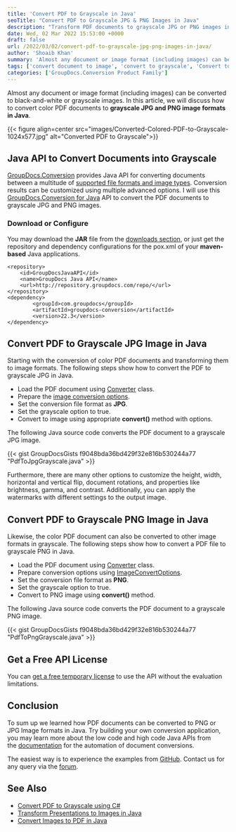 ```yaml
---
title: 'Convert PDF to Grayscale in Java'
seoTitle: "Convert PDF to Grayscale JPG & PNG Images in Java"
description: "Transform PDF documents to grayscale JPG or PNG images in Java. Apply gamma, manage contrast or control brightness within Java application."
date: Wed, 02 Mar 2022 15:53:00 +0000
draft: false
url: /2022/03/02/convert-pdf-to-grayscale-jpg-png-images-in-java/
author: 'Shoaib Khan'
summary: 'Almost any document or image format (including images) can be converted to a black-and-white or grayscale monochrome image. In this article, we will discuss how to convert color PDF documents to **grayscale JPG and PNG image formats in Java**.'
tags: ['convert document to image', 'convert to grayscale', 'Convert to Grayscale in Java', 'PDF to Grayscale', 'PDF to Grayscale in Java', 'PDF to JPG Grayscale', 'PDF to PNG Grayscale']
categories: ['GroupDocs.Conversion Product Family']
---
```


Almost any document or image format (including images) can be converted to black-and-white or grayscale images. In this article, we will discuss how to convert color PDF documents to **grayscale JPG and PNG image formats in Java**.



{{< figure align=center src="images/Converted-Colored-PDF-to-Grayscale-1024x577.jpg" alt="Converted PDF to Grayscale">}}


## Java API to Convert Documents into Grayscale

[GroupDocs.Conversion](https://products.groupdocs.com/conversion/net/) provides Java API for converting documents between a multitude of [supported file formats and image types](https://docs.groupdocs.com/conversion/net/supported-document-formats/). Conversion results can be customized using multiple advanced options. I will use this [GroupDocs.Conversion for Java](https://products.groupdocs.com/conversion/java/) API to convert the PDF documents to grayscale JPG and PNG images.

### Download or Configure

You may download the **JAR** file from the [downloads section](https://downloads.groupdocs.com/conversion), or just get the repository and dependency configurations for the pox.xml of your **maven-based** Java applications.

```
<repository>
	<id>GroupDocsJavaAPI</id>
	<name>GroupDocs Java API</name>
	<url>http://repository.groupdocs.com/repo/</url>
</repository>
<dependency>
        <groupId>com.groupdocs</groupId>
        <artifactId>groupdocs-conversion</artifactId>
        <version>22.3</version> 
</dependency>
```

## Convert PDF to Grayscale JPG Image in Java

Starting with the conversion of color PDF documents and transforming them to image formats. The following steps show how to convert the PDF to grayscale JPG in Java.

*   Load the PDF document using [Converter](https://apireference.groupdocs.com/conversion/java/com.groupdocs.conversion/Converter) class.
*   Prepare the [image conversion options](https://apireference.groupdocs.com/conversion/java/com.groupdocs.conversion.options.convert/ImageConvertOptions).
*   Set the conversion file format as **JPG**.
*   Set the grayscale option to true.
*   Convert to image using appropriate **convert()** method with options.

The following Java source code converts the PDF document to a grayscale JPG image.

{{< gist GroupDocsGists f9048bda36bd429f32e816b530244a77 "PdfToJpgGrayscale.java" >}}

Furthermore, there are many other options to customize the height, width, horizontal and vertical flip, document rotations, and properties like brightness, gamma, and contrast. Additionally, you can apply the watermarks with different settings to the output image.

## Convert PDF to Grayscale PNG Image in Java

Likewise, the color PDF document can also be converted to other image formats in grayscale. The following steps show how to convert a PDF file to grayscale PNG in Java.

*   Load the PDF document using [Converter](https://apireference.groupdocs.com/conversion/java/com.groupdocs.conversion/Converter) class.
*   Prepare conversion options using [ImageConvertOptions](https://apireference.groupdocs.com/conversion/java/com.groupdocs.conversion.options.convert/ImageConvertOptions).
*   Set the conversion file format as **PNG**.
*   Set the grayscale option to true.
*   Convert to PNG image using **convert()** method.

The following Java source code converts the PDF document to a grayscale PNG image.

{{< gist GroupDocsGists f9048bda36bd429f32e816b530244a77 "PdfToPngGrayscale.java" >}}

## Get a Free API License

You can [get a free temporary license](https://purchase.groupdocs.com/temporary-license) to use the API without the evaluation limitations.

## Conclusion

To sum up we learned how PDF documents can be converted to PNG or JPG Image formats in Java. Try building your own conversion application, you may learn more about the low code and high code Java APIs from the [documentation](https://docs.groupdocs.com/conversion/net/) for the automation of document conversions.

The easiest way is to experience the examples from [GitHub](https://github.com/groupdocs-conversion). Contact us for any query via the [forum](https://forum.groupdocs.com/).

## See Also

*   [Convert PDF to Grayscale using C#](https://blog.groupdocs.com/2022/03/16/convert-pdf-to-grayscale-jpg-png-images-in-csharp/)
*   [Transform Presentations to Images in Java](https://blog.groupdocs.com/2022/01/18/convert-presentations-to-images-in-java/)
*   [Convert Images to PDF in Java](https://blog.groupdocs.com/2021/04/21/convert-images-to-pdf-in-java/)




